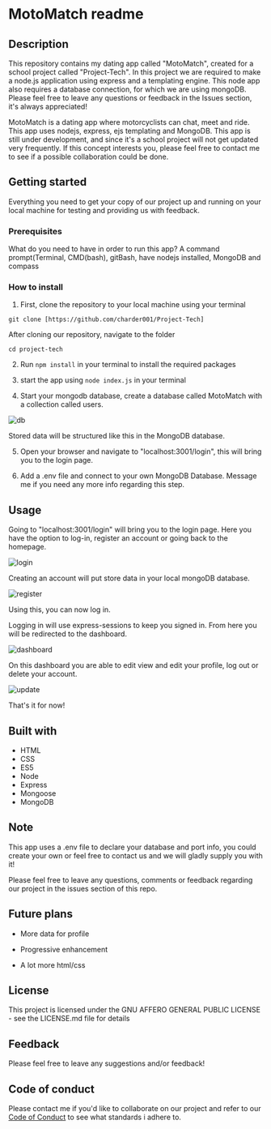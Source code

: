 # MotoMatch readme

## Description

This repository contains my dating app called "MotoMatch", created for a school project called "Project-Tech". 
In this project we are required to make a node.js application using express and a templating engine. This node app also requires a database connection, for which we are using mongoDB. Please feel free to leave any questions or feedback in the Issues section, it's always appreciated!


MotoMatch is a dating app where motorcyclists can chat, meet and ride.
This app uses nodejs, express, ejs templating and MongoDB.
This app is still under development, and since it's a school project will not get updated very frequently. If this concept interests you, please feel free to contact me to see if a possible collaboration could be done.

## Getting started
Everything you need to get your copy of our project up and running on your local machine for testing and providing us with feedback.

### Prerequisites
What do you need to have in order to run this app?
A command prompt(Terminal, CMD(bash), gitBash,
have nodejs installed,
MongoDB and compass

### How to install

1. First, clone the repository to your local machine using your terminal

`git clone [https://github.com/charder001/Project-Tech]`

After cloning our repository, navigate to the folder

`cd project-tech`

2. Run `npm install` in your terminal to install the required packages

3. start the app using `node index.js` in your terminal

4. Start your mongodb database, create a database called MotoMatch with a collection called users.

![db](https://user-images.githubusercontent.com/43436118/60056598-bb8e8b80-96e1-11e9-929d-bbb6df528b3b.PNG)

Stored data will be structured like this in the MongoDB database.


5. Open your browser and navigate to "localhost:3001/login", this will bring you to the login page.

5. Add a .env file and connect to your own MongoDB Database. Message me if you need any more info regarding this step.

## Usage

Going to "localhost:3001/login" will bring you to the login page. Here you have the option to log-in, register an account or going back to the homepage.


![login](https://user-images.githubusercontent.com/43436118/60055830-3013fb00-96df-11e9-9707-c9e2bad39127.PNG)


Creating an account will put store data in your local mongoDB database.  

![register](https://user-images.githubusercontent.com/43436118/60055865-4d48c980-96df-11e9-925d-498bd4dccc23.PNG)

Using this, you can now log in.

Logging in will use express-sessions to keep you signed in. From here you will be redirected to the dashboard. 

![dashboard](https://user-images.githubusercontent.com/43436118/60056120-1d4df600-96e0-11e9-8cd6-56454ade617d.PNG)

On this dashboard you are able to edit view and edit your profile, log out or delete your account.

![update](https://user-images.githubusercontent.com/43436118/60056232-833a7d80-96e0-11e9-9e5d-77e8ff4de877.PNG)

That's it for now!

## Built with

* HTML
* CSS
* ES5
* Node
* Express
* Mongoose
* MongoDB

## Note

This app uses a .env file to declare your database and port info, you could create your own or feel free to contact us and we will gladly supply you with it!

Please feel free to leave any questions, comments or feedback regarding our project in the issues section of this repo.

## Future plans

- More data for profile

- Progressive enhancement

- A lot more html/css

## License

This project is licensed under the   GNU AFFERO GENERAL PUBLIC LICENSE - see the LICENSE.md file for details

## Feedback

Please feel free to leave any suggestions and/or feedback!

## Code of conduct

Please contact me if you'd like to collaborate on our project and refer to our [Code of Conduct](CONTRIBUTING.md) to see what standards i adhere to.

